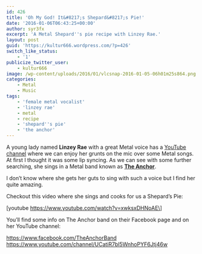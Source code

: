```yaml
---
id: 426
title: 'Oh My God! It&#8217;s Shepard&#8217;s Pie!'
date: '2016-01-06T06:43:25+00:00'
author: syr3fx
excerpt: 'A Metal Shepard''s pie recipe with Linzey Rae.'
layout: post
guid: 'https://kultur666.wordpress.com/?p=426'
switch_like_status:
    - '1'
publicize_twitter_user:
    - kultur666
image: /wp-content/uploads/2016/01/vlcsnap-2016-01-05-06h01m25s864.png
categories:
    - Metal
    - Music
tags:
    - 'female metal vocalist'
    - 'linzey rae'
    - metal
    - recipe
    - 'shepard''s pie'
    - 'the anchor'
---
```


A young lady named **Linzey Rae** with a great Metal voice has a [YouTube channel](https://www.youtube.com/channel/UCatiR7bl5WnhoPYF6Jtj46w) where we can enjoy her grunts on the mic over some Metal songs. At first I thought it was some lip syncing. As we can see with some further searching, she sings in a Metal band known as **[The Anchor](https://www.facebook.com/TheAnchorBand)**.

I don’t know where she gets her guts to sing with such a voice but I find her quite amazing.

Checkout this video where she sings and cooks for us a Shepard’s Pie:

\[youtube https://www.youtube.com/watch?v=xwksxDHNoAE\]

You’ll find some info on The Anchor band on their Facebook page and on her YouTube channel:

<https://www.facebook.com/TheAnchorBand>
<https://www.youtube.com/channel/UCatiR7bl5WnhoPYF6Jtj46w>